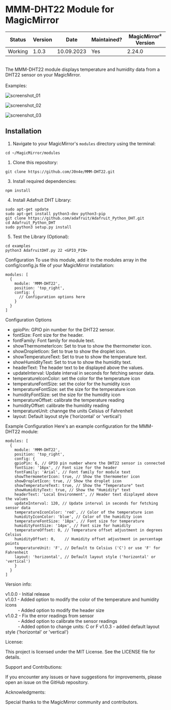 # MMM-DHT22 Module for MagicMirror

| Status  | Version | Date | Maintained? |MagicMirror² Version |
| ------------- | ------------- | ------------- | ------------- |------------- |
| Working  | 1.0.3  | 10.09.2023  | Yes  | 2.24.0 |

<br>
The MMM-DHT22 module displays temperature and humidity data from a DHT22 sensor on your MagicMirror. <br>
<br>
Examples:

![screenshot_01](https://github.com/J0n4e/MMM-DHT22/assets/25276418/7f2910a6-0da9-4b86-945a-fbe4c0fef288)

![screenshot_02](https://github.com/J0n4e/MMM-DHT22/assets/25276418/9881f059-bf93-4138-94ea-4e267863c68b)

![screenshot_03](https://github.com/J0n4e/MMM-DHT22/assets/25276418/3aada7c4-041d-4a9b-8ed0-98fb95902fb1)

## Installation

1. Navigate to your MagicMirror's `modules` directory using the terminal:
````
cd ~/MagicMirror/modules
````

1. Clone this repository:
````
git clone https://github.com/J0n4e/MMM-DHT22.git
````

3. Install required dependencies:
````
npm install
````

4. Install Adafruit DHT Library:
````
sudo apt-get update
sudo apt-get install python3-dev python3-pip
git clone https://github.com/adafruit/Adafruit_Python_DHT.git
cd Adafruit_Python_DHT
sudo python3 setup.py install
````

5. Test the Library (Optional):
````
cd examples
python3 AdafruitDHT.py 22 <GPIO_PIN>
````
   
Configuration
To use this module, add it to the modules array in the config/config.js file of your MagicMirror installation:

````
modules: [
  {
    module: 'MMM-DHT22',
    position: 'top_right',
    config: {
      // Configuration options here
    }
  }
]
````


Configuration Options
* gpioPin: GPIO pin number for the DHT22 sensor.
* fontSize: Font size for the header.
* fontFamily: Font family for module text.
* showThermometerIcon: Set to true to show the thermometer icon.
* showDropletIcon: Set to true to show the droplet icon.
* showTemperatureText: Set to true to show the temperature text.
* showHumidityText: Set to true to show the humidity text.
* headerText: The header text to be displayed above the values.
* updateInterval: Update interval in seconds for fetching sensor data.
* temperatureIconColor: set the color for the temperature icon
* temperatureFontSize: set the color for the humidity icon
* temperatureFontSize: set the size for the temperature icon
* humidityFontSize: set the size for the humidity icon
* temperatureOffset: calibrate the temperature reading
* humidityOffset: calibrate the humidity reading
* temperatureUnit: channge the units Celsius of Fahrenheit
* layout: Default layout style ('horizontal' or 'vertical')

Example Configuration
Here's an example configuration for the MMM-DHT22 module:

````
modules: [
  {
    module: 'MMM-DHT22',
    position: 'top_right',
    config: {
    gpioPin: 6, // GPIO pin number where the DHT22 sensor is connected
    fontSize: '16px', // Font size for the header
    fontFamily: 'Arial', // Font family for module text
    showThermometerIcon: true, // Show the thermometer icon
    showDropletIcon: true, // Show the droplet icon
    showTemperatureText: true, // Show the "Temperature" text
    showHumidityText: true, // Show the "Humidity" text
    headerText: 'Local Environment', // Header text displayed above the values
    updateInterval: 120, // Update interval in seconds for fetching sensor data
    temperatureIconColor: 'red', // Color of the temperature icon
    humidityIconColor: 'blue', // Color of the humidity icon
    temperatureFontSize: '18px', // Font size for temperature
    humidityFontSize: '14px', // Font size for humidity
    temperatureOffset: 0, // Temperature offset adjustment in degrees Celsius
    humidityOffset: 0,    // Humidity offset adjustment in percentage points
    temperatureUnit: 'F', // Default to Celsius ('C') or use 'F' for Fahrenheit
	layout: 'horizontal', // Default layout style ('horizontal' or 'vertical')
    }
  }
]
````

Version info:
 
v1.0.0 - Initial release <br>
v1.0.1 - Added option to modify the color of the temperature and humidity icons <br>
&nbsp; &nbsp; &nbsp; &nbsp; &nbsp; - Added option to modify the header size <br>
v1.0.2 - Fix the error readings from sensor <br>
&nbsp; &nbsp; &nbsp; &nbsp; &nbsp; - Added option to calibrate the sensor readings <br>
&nbsp; &nbsp; &nbsp; &nbsp; &nbsp; - Added option to change units: C or F
v1.0.3 - added default layout style ('horizontal' or 'vertical') <br>

License:

This project is licensed under the MIT License. See the LICENSE file for details.

Support and Contributions:

If you encounter any issues or have suggestions for improvements, please open an issue on the GitHub repository.

Acknowledgments:

Special thanks to the MagicMirror community and contributors.
